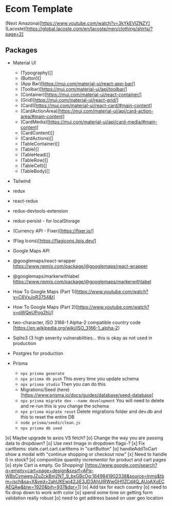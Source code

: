 # Ecom Template
(Next Amazona)[https://www.youtube.com/watch?v=3kYkEVIZNZY]
(Lacoste)[https://global.lacoste.com/en/lacoste/men/clothing/shirts/?page=2]

## Packages
- Material UI
  - (Typography)[]
  - (Button)[]
  - (App Bar)[https://mui.com/material-ui/react-app-bar/]
  - (Toolbar)[https://mui.com/material-ui/api/toolbar/]
  - (Container)[https://mui.com/material-ui/react-container/]
  - (Grid)[https://mui.com/material-ui/react-grid/]
  - (Card)[https://mui.com/material-ui/react-card/#main-content]
  - (CardActionArea)[https://mui.com/material-ui/api/card-action-area/#main-content]
  - (CardMedia)[https://mui.com/material-ui/api/card-media/#main-content]
  - (CardContent)[]
  - (CardActions)[]
  - (TableContainer)[]
  - (Table)[]
  - (TableHead)[]
  - (TableRow)[]
  - (TableCell)[]
  - (TableBody)[]

- Tailwind

- redux
- react-redux
- redux-devtools-extension
- redux-persist - for localStorage

- (Currency API - Fixer)[https://fixer.io/]
- (Flag Icons)[https://flagicons.lipis.dev/]

- Google Maps API
- @googlemaps/react-wrapper https://www.npmjs.com/package/@googlemaps/react-wrapper
- @googlemaps/markerwithlabel https://www.npmjs.com/package/@googlemaps/markerwithlabel
- How To Google Maps (Part 1)[https://www.youtube.com/watch?v=C6VxJoR3754&t]
- How To Google Maps (Part 2)[https://www.youtube.com/watch?v=pWQeUPog2hU]
- two-character, ISO 3166-1 Alpha-2 compatible country code [https://en.wikipedia.org/wiki/ISO_3166-1_alpha-2]

- Sqlite3 (3 high severity vulnerabilities... this is okay as not used in production
- Postgres for production
- Prisma
  - ``` npx prisma generate ``` 
  - ``` npx prisma db push ``` This every time you update schema
  - ``` npx prisma studio ``` Then you can do this
  - Migrations/Seed (here)[https://www.prisma.io/docs/guides/database/seed-database]
  - ``` npx prisma migrate dev --name development ``` You will need to delete and re-run this is you change the schema
  - ``` npx prisma migrate reset ``` Delete migrations folder and dev.db and this to reset the entire DB
  - ``` node prisma/seeds/clean.js ```
  - ``` npx prisma db seed ```


[o] Maybe upgrade to axios VS fetch?
[o] Change the way you are passing data to dropdown?
[o] Use next Image in dropdown flags-?
[x] Fix cartItems: state.cart.cart.cartItems in "cartButton"
[o] handleAddToCart show a modal with "continue shopping or checkout now"
[x] Need to handle 0 in stock?
[o] componitize quantity incrementor for product and cart pages
[o] style Cart is empty. Go Shopping! [https://www.google.com/search?q=empty+cart+page+design&sxsrf=APq-WBsCynwegJZuZckBm2NT_9_bxGBcOg:1649841902338&source=lnms&tbm=isch&sa=X&ved=2ahUKEwi42JiE3JD3AhUlRWwGHfIZCd4Q_AUoAXoECAEQAw&biw=1920&bih=937&dpr=1]
[o] Add tax for each country
[o] need to fix drop down to work with  color
[o] spend some time on getting form validation really robust
[o] need to get address based on user geo location